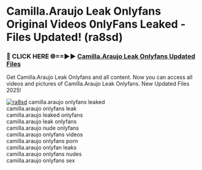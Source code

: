 # Camilla.Araujo Leak Onlyfans Original Videos 0nlyFans Leaked - Files Updated! (ra8sd)

<h3>🔴 CLICK HERE 🌐==►► <a href="https://best4dudes.click/HH4t6V" rel="nofollow">Camilla.Araujo Leak Onlyfans Updated Files</a></h3>

Get Camilla.Araujo Leak Onlyfans and all content. Now you can access all videos and pictures of Camilla.Araujo Leak Onlyfans. New Updated Files 2025!

[![ra8sd](https://github.com/user-attachments/assets/8c521d6e-e6e3-4a75-9320-d58ab9d79d5b)](https://best4dudes.click/HH4t6V)
camilla.araujo onlyfans leaked<br>
camilla.araujo onlyfans leak<br>
camilla.araujo leaked onlyfans<br>
camilla.araujo leak onlyfans<br>
camilla.araujo nude onlyfans<br>
camilla.araujo onlyfans videos<br>
camilla.araujo onlyfans porn<br>
camilla.araujo onlyfan leaks<br>
camilla.araujo onlyfans nudes<br>
camilla.araujo onlyfans sex